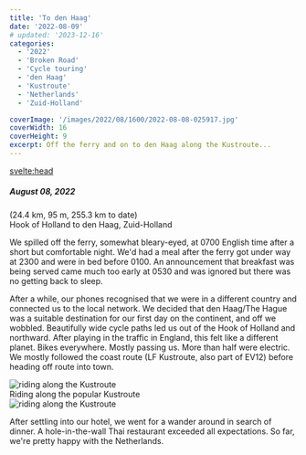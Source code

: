 ```yaml
---
title: 'To den Haag'
date: '2022-08-09'
# updated: '2023-12-16'
categories:
  - '2022'
  - 'Broken Road'
  - 'Cycle touring'
  - 'den Haag'
  - 'Kustroute'
  - 'Netherlands'
  - 'Zuid-Holland'

coverImage: '/images/2022/08/1600/2022-08-08-025917.jpg'
coverWidth: 16
coverHeight: 9
excerpt: Off the ferry and on to den Haag along the Kustroute...
---
```


<script>
	import Callout from '$lib/components/Callout.svelte'
</script>

<svelte:head>

<title>2022 Netherlands</title>
</svelte:head>

<section class="card">
  <h5>
    August 08, 2022    
  </h5>(24.4 km, 95 m, 255.3 km to date)
  <br /> Hook of Holland to den Haag, Zuid-Holland 
  <p>We spilled off the ferry, somewhat bleary-eyed, at 0700 English time after a short but comfortable night. We'd had a meal after the ferry got under way at 2300 and were in bed before 0100. An announcement that breakfast was being served came much too early at 0530 and was ignored but there was no getting back to sleep.</p>
  <p>After a while, our phones recognised that we were in a different country and connected us to the local network. We decided that den Haag/The Hague was a suitable destination for our first day on the continent, and off we wobbled. Beautifully wide cycle paths led us out of the Hook of Holland and northward. After playing in the traffic in England, this felt like a different planet. Bikes everywhere. Mostly passing us. More than half were electric. We mostly followed the coast route (LF Kustroute, also part of EV12) before heading off route into town.</p>

  <img alt="riding along the Kustroute" src="/images/2022/08/1600/2022-08-08-025917.jpg" />  
  <div class="caption">Riding along the popular Kustroute</div> 
  <img alt="riding along the Kustroute" src="/images/2022/08/1600/2022-08-08-030006.jpg" />

  <p>After settling into our hotel, we went for a wander around in search of dinner. A hole-in-the-wall Thai restaurant exceeded all expectations. So far, we're pretty happy with the Netherlands.</p>
 
</section>

<!-- <section class="card">
  <h5>
    August 10th, 2022
  </h5>(32.8 km, 176 m, 288.1 km to date)
  <br />Romford to Chelmsford, Essex
  <p>Three days should have been easy to Harwich but we hadn't made much progress on the first day so we'd have a couple of long days to make the ferry. But, as luck would have it, a berth had come free on the night after our booking and we were able to switch easily. Pressure off. And a nicer cabin, with a window, which Bev felt would ameliorate her sea-sickness. (The crossing was totally smooth, courtesy of flat seas and modern ship stabiliser technology; we hardly knew we were at sea.)</p>
  <p>The further we made it from London, the more the scenery improved. Still almost totally urban but hints of countryside. But it was hardly a ride I'd recommend; too much traffic and, for us, the navigation still entertaining. But we made some progress, despite the heat. We were aiming for a hotel on the far side of Chelmsford but, when we arrived, the last room had just disappeared. We had to retrace our route back into town to a hotel with delusions of grandeur. Which it didn't quite pull off. But we had somewhere comfortable enough to sleep on a busy Friday night in the height of summer.</p>
</section> -->
